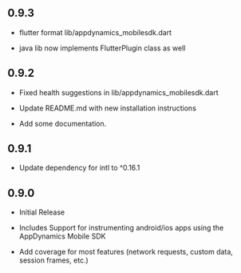 ## 0.9.3

* flutter format lib/appdynamics_mobilesdk.dart

* java lib now implements FlutterPlugin class as well

## 0.9.2

* Fixed health suggestions in lib/appdynamics_mobilesdk.dart

* Update README.md with new installation instructions

* Add some documentation.

## 0.9.1

* Update dependency for intl to ^0.16.1

## 0.9.0

* Initial Release

* Includes Support for instrumenting android/ios apps using the AppDynamics Mobile SDK

* Add coverage for most features (network requests, custom data, session frames, etc.)
